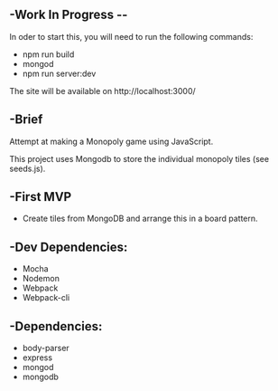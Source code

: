 -Work In Progress --
-

In oder to start this, you will need to run the following commands:

- npm run build
- mongod
- npm run server:dev

The site will be available on http://localhost:3000/

-Brief
-
Attempt at making a Monopoly game using JavaScript.

This project uses Mongodb to store the individual monopoly tiles (see seeds.js).


-First MVP
-
- Create tiles from MongoDB and arrange this in a board pattern.



-Dev Dependencies:
-
- Mocha
- Nodemon
- Webpack
- Webpack-cli

-Dependencies:
-
- body-parser
- express
- mongod
- mongodb
